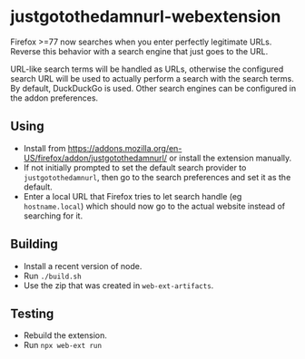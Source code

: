 # justgotothedamnurl-webextension

Firefox >=77 now searches when you enter perfectly legitimate URLs.
Reverse this behavior with a search engine that just goes to the URL.

URL-like search terms will be handled as URLs, otherwise the configured
search URL will be used to actually perform a search with the search terms.
By default, DuckDuckGo is used. Other search engines can be configured
in the addon preferences.

## Using

* Install from https://addons.mozilla.org/en-US/firefox/addon/justgotothedamnurl/ or install the extension manually.
* If not initially prompted to set the default search provider to `justgotothedamnurl`, then go to the search preferences and set it as the default.
* Enter a local URL that Firefox tries to let search handle (eg `hostname.local`) which should now go to the actual website instead of searching for it.

## Building
* Install a recent version of node.
* Run `./build.sh`
* Use the zip that was created in `web-ext-artifacts`.

## Testing
* Rebuild the extension.
* Run `npx web-ext run`